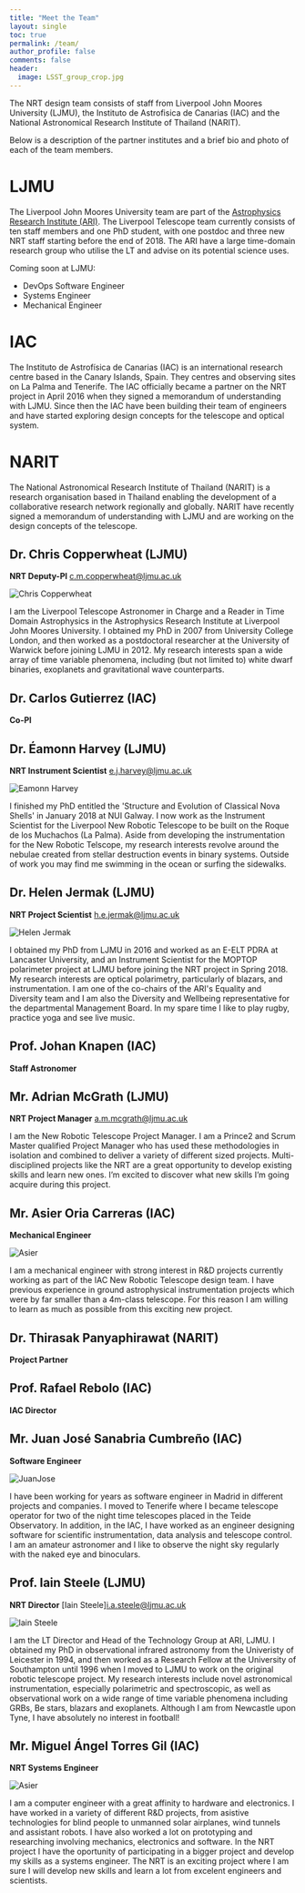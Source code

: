 ```yaml
---
title: "Meet the Team"
layout: single
toc: true
permalink: /team/
author_profile: false
comments: false
header:
  image: LSST_group_crop.jpg
---
```


The NRT design team consists of staff from Liverpool John Moores University (LJMU), the Instituto de Astrofisica de Canarias (IAC) and the National Astronomical Research Institute of Thailand (NARIT). 

Below is a description of the partner institutes and a brief bio and photo of each of the team members.

# LJMU

The Liverpool John Moores University team are part of the [Astrophysics Research Institute (ARI)](http://www.astro.ljmu.ac.uk). The Liverpool Telescope team currently consists of ten staff members and one PhD student, with one postdoc and three new NRT staff starting before the end of 2018. The ARI have a large time-domain research group who utilise the LT and advise on its potential science uses. 

Coming soon at LJMU:
* DevOps Software Engineer
* Systems Engineer
* Mechanical Engineer

# IAC

The Instituto de Astrofísica de Canarias (IAC) is an international research centre based in the Canary Islands, Spain. They centres and observing sites on La Palma and Tenerife. The IAC officially became a partner on the NRT project in April 2016 when they signed a memorandum of understanding with LJMU. Since then the IAC have been building their team of engineers and have started exploring design concepts for the telescope and optical system.


# NARIT
The National Astronomical Research Institute of Thailand (NARIT) is a research organisation based in Thailand enabling the development of a collaborative research network regionally and globally. NARIT have recently signed a memorandum of understanding with LJMU and are working on the design concepts of the telescope.


## Dr. Chris Copperwheat (LJMU)
**NRT Deputy-PI**
<c.m.copperwheat@ljmu.ac.uk>

![Chris Copperwheat](astccopp.jpg)

I am the Liverpool Telescope Astronomer in Charge and a Reader in Time Domain Astrophysics in the Astrophysics Research Institute at Liverpool John Moores University. I obtained my PhD in 2007 from University College London, and then worked as a postdoctoral researcher at the University of Warwick before joining LJMU in 2012. My research interests span a wide array of time variable phenomena, including (but not limited to) white dwarf binaries, exoplanets and gravitational wave counterparts.

## Dr. Carlos Gutierrez (IAC)
**Co-PI**

## Dr. Éamonn Harvey (LJMU)
**NRT Instrument Scientist**
<e.j.harvey@ljmu.ac.uk>

![Eamonn Harvey](photo_EJH.png)

I finished my PhD entitled the 'Structure and Evolution of Classical Nova Shells' in January 2018 at NUI Galway. I now work as the Instrument Scientist for the Liverpool New Robotic Telescope to be built on the Roque de los Muchachos (La Palma). Aside from developing the instrumentation for the New Robotic Telscope, my research interests revolve around the nebulae created from stellar destruction events in binary systems. Outside of work you may find me swimming in the ocean or surfing the sidewalks. 

## Dr. Helen Jermak (LJMU)
**NRT Project Scientist**
<h.e.jermak@ljmu.ac.uk>

![Helen Jermak](me_LT_edit.jpeg)

I obtained my PhD from LJMU in 2016 and worked as an E-ELT PDRA at Lancaster University, and an Instrument Scientist for the MOPTOP polarimeter project at LJMU before joining the NRT project in Spring 2018. My research interests are optical polarimetry, particularly of blazars, and instrumentation. I am one of the co-chairs of the ARI's Equality and Diversity team and I am also the Diversity and Wellbeing representative for the departmental Management Board. In my spare time I like to play rugby, practice yoga and see live music.

## Prof. Johan Knapen (IAC)
**Staff Astronomer**

## Mr. Adrian McGrath (LJMU)
**NRT Project Manager**
<a.m.mcgrath@ljmu.ac.uk>

I am the New Robotic Telescope Project Manager. I am a Prince2 and Scrum Master qualified Project Manager who has used these methodologies in isolation and combined to deliver a variety of different sized projects.
Multi-disciplined projects like the NRT are a great opportunity to develop existing skills and learn new ones. I’m excited to discover what new skills I’m going acquire during this project.

## Mr. Asier Oria Carreras (IAC)
**Mechanical Engineer**

![Asier](Asier-smol.jpg)

I am a mechanical engineer with strong interest in R&D projects currently working as part of the IAC New Robotic Telescope design team.
I have previous experience in ground astrophysical instrumentation projects which were by far smaller than a 4m-class telescope.
For this reason I am willing to learn as much as possible from this exciting new project.

## Dr. Thirasak Panyaphirawat (NARIT)
**Project Partner**

## Prof. Rafael Rebolo (IAC)
**IAC Director**

## Mr. Juan José Sanabria Cumbreño (IAC)
**Software Engineer**

![JuanJose](JuanJose-smol.jpg)

I have been working for years as software engineer in Madrid in different projects and companies. I moved to Tenerife where I became telescope operator for two of the night time telescopes placed in the Teide Observatory. In addition, in the IAC, I have worked as an engineer designing software for scientific instrumentation, data analysis and telescope control. I am an amateur astronomer and I like to observe the night sky regularly with the naked eye and binoculars.

## Prof. Iain Steele (LJMU)
**NRT Director**
[Iain Steele]<i.a.steele@ljmu.ac.uk>

![Iain Steele](ias.jpg)

I am the LT Director and Head of the Technology Group at ARI, LJMU.  I obtained my PhD in observational infrared astronomy from the Univeristy of Leicester in 1994, and then worked as a Research Fellow at the University of Southampton until 1996 when I moved to LJMU to work on the original robotic telescope project.  My research interests include novel astronomical instrumentation, especially polarimetric and spectroscopic, as well as observational work on a wide range of time variable phenomena including GRBs, Be stars, blazars and exoplanets.  Although I am from Newcastle upon Tyne, I have absolutely no interest in football!

## Mr. Miguel Ángel Torres Gil (IAC)
**NRT Systems Engineer**

![Asier](Miguel-smol.jpg)

I am a computer engineer with a great affinity to hardware and electronics. I have worked in a variety of different R&D projects, from asistive technologies for blind people to unmanned solar airplanes, wind tunnels and assistant robots. I have also worked a lot on prototyping and researching involving mechanics, electronics and software. In the NRT project I have the oportunity of participating in a bigger project and develop my skills as a systems engineer. The NRT is an exciting project where I am sure I will develop new skills and learn a lot from excelent engineers and scientists.
